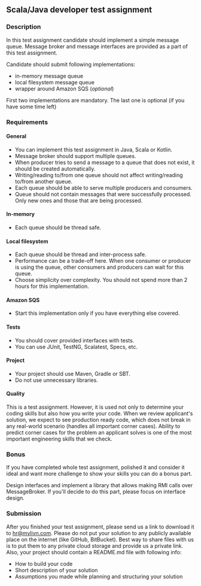 ## Scala/Java developer test assignment

### Description
In this test assignment candidate should implement a simple message queue.
Message broker and message interfaces are provided as a part of this test assignment.

Candidate should submit following implementations:
* in-memory message queue 
* local filesystem message queue
* wrapper around Amazon SQS (_optional_)

First two implementations are mandatory. The last one is optional (if you have some time left)

### Requirements

#### General
* You can implement this test assignment in Java, Scala or Kotlin. 
* Message broker should support multiple queues.
* When producer tries to send a message to a queue that does not exist, it should be created automatically.
* Writing/reading to/from one queue should not affect writing/reading to/from another queue.
* Each queue should be able to serve multiple producers and consumers.
* Queue should not contain messages that were successfully processed. Only new ones and those that are being processed.

#### In-memory
* Each queue should be thread safe.

#### Local filesystem
* Each queue should be thread and inter-process safe. 
* Performance can be a trade-off here. When one consumer or producer is using the queue, other consumers and producers can wait for this queue.
* Choose simplicity over complexity. You should not spend more than 2 hours for this implementation.

#### Amazon SQS
* Start this implementation only if you have everything else covered.

#### Tests
* You should cover provided interfaces with tests.
* You can use JUnit, TestNG, Scalatest, Specs, etc.

#### Project
* Your project should use Maven, Gradle or SBT.
* Do not use unnecessary libraries.

#### Quality
This is a test assignment. However, it is used not only to determine your coding skills but also how you write your code.
When we review applicant's solution, we expect to see production ready code, which does not break in any real-world scenario (handles all important corner cases). Ability to predict corner cases for the problem an applicant solves is one of the most important engineering skills that we check.

### Bonus
If you have completed whole test assignment, polished it and consider it ideal and want more challenge to show your skills you can do a bonus part.

Design interfaces and implement a library that allows making RMI calls over MessageBroker. If you'll decide to do this part, please focus on interface design.   

### Submission
After you finished your test assignment, please send us a link to download it to hr@mylivn.com. Please do not put your solution to any publicly available place on the internet (like GitHub, BitBucket). Best way to share files with us is to put them to any private cloud storage and provide us a private link.
Also, your project should contain a README.md file with following info:
* How to build your code
* Short description of your solution
* Assumptions you made while planning and structuring your solution  